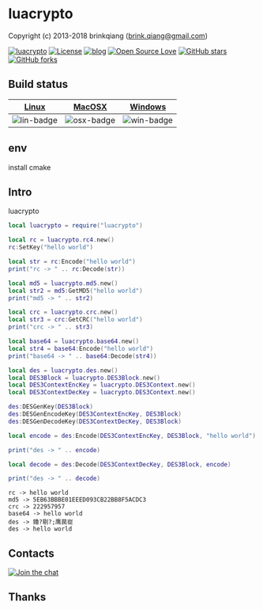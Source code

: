 # luacrypto

Copyright (c) 2013-2018 brinkqiang (brink.qiang@gmail.com)

[![luacrypto](https://img.shields.io/badge/brinkqiang-luacrypto-blue.svg?style=flat-square)](https://github.com/brinkqiang/luacrypto)
[![License](https://img.shields.io/badge/license-MIT-brightgreen.svg)](https://github.com/brinkqiang/luacrypto/blob/master/LICENSE)
[![blog](https://img.shields.io/badge/Author-Blog-7AD6FD.svg)](https://brinkqiang.github.io/)
[![Open Source Love](https://badges.frapsoft.com/os/v3/open-source.png)](https://github.com/brinkqiang)
[![GitHub stars](https://img.shields.io/github/stars/brinkqiang/luacrypto.svg?label=Stars)](https://github.com/brinkqiang/luacrypto) 
[![GitHub forks](https://img.shields.io/github/forks/brinkqiang/luacrypto.svg?label=Fork)](https://github.com/brinkqiang/luacrypto)

## Build status
| [Linux][lin-link] | [MacOSX][osx-link] | [Windows][win-link] |
| :---------------: | :----------------: | :-----------------: |
| ![lin-badge]      | ![osx-badge]       | ![win-badge]        |

[lin-badge]: https://travis-ci.org/brinkqiang/luacrypto.svg?branch=master "Travis build status"
[lin-link]:  https://travis-ci.org/brinkqiang/luacrypto "Travis build status"
[osx-badge]: https://travis-ci.org/brinkqiang/luacrypto.svg?branch=master "Travis build status"
[osx-link]:  https://travis-ci.org/brinkqiang/luacrypto "Travis build status"
[win-badge]: https://ci.appveyor.com/api/projects/status/github/brinkqiang/luacrypto?branch=master&svg=true "AppVeyor build status"
[win-link]:  https://ci.appveyor.com/project/brinkqiang/luacrypto "AppVeyor build status"

## env
install cmake

## Intro
luacrypto
```lua
local luacrypto = require("luacrypto")

local rc = luacrypto.rc4.new()
rc:SetKey("hello world")

local str = rc:Encode("hello world")
print("rc -> " .. rc:Decode(str))

local md5 = luacrypto.md5.new()
local str2 = md5:GetMD5("hello world")
print("md5 -> " .. str2)

local crc = luacrypto.crc.new()
local str3 = crc:GetCRC("hello world")
print("crc -> " .. str3)

local base64 = luacrypto.base64.new()
local str4 = base64:Encode("hello world")
print("base64 -> " .. base64:Decode(str4))

local des = luacrypto.des.new()
local DES3Block = luacrypto.DES3Block.new()
local DES3ContextEncKey = luacrypto.DES3Context.new()
local DES3ContextDecKey = luacrypto.DES3Context.new()

des:DESGenKey(DES3Block)
des:DESGenEncodeKey(DES3ContextEncKey, DES3Block)
des:DESGenDecodeKey(DES3ContextDecKey, DES3Block)

local encode = des:Encode(DES3ContextEncKey, DES3Block, "hello world")

print("des -> " .. encode)

local decode = des:Decode(DES3ContextDecKey, DES3Block, encode)

print("des -> " .. decode)
```

```output
rc -> hello world
md5 -> 5EB63BBBE01EEED093CB22BB8F5ACDC3
crc -> 222957957
base64 -> hello world
des -> 鑥?剔?;鹰苠嵸
des -> hello world
```
## Contacts

[![Join the chat](https://badges.gitter.im/brinkqiang/luacrypto/Lobby.svg)](https://gitter.im/brinkqiang/luacrypto)

## Thanks
